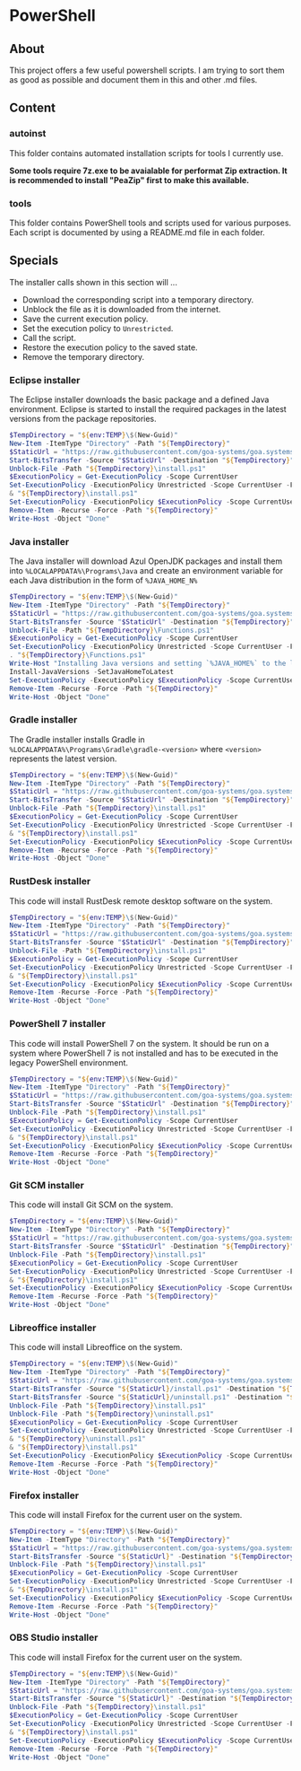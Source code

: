 # PowerShell

## About

This project offers a few useful powershell scripts. I am trying to sort them as good as possible and document them in this and other .md files.

## Content

### autoinst

This folder contains automated installation scripts for tools I currently use.

**Some tools require 7z.exe to be avaialable for performat Zip extraction. It is recommended to install "PeaZip" first to make this available.**

### tools

This folder contains PowerShell tools and scripts used for various purposes. Each script is documented by using a README.md file in each folder.

## Specials

The installer calls shown in this section will ...
* Download the corresponding script into a temporary directory.
* Unblock the file as it is downloaded from the internet.
* Save the current execution policy.
* Set the execution policy to `Unrestricted`.
* Call the script.
* Restore the execution policy to the saved state.
* Remove the temporary directory.

### Eclipse installer

The Eclipse installer downloads the basic package and a defined Java environment. Eclipse is started to install the required packages in the latest versions from the package repositories.

```powershell
$TempDirectory = "${env:TEMP}\$(New-Guid)"
New-Item -ItemType "Directory" -Path "${TempDirectory}"
$StaticUrl = "https://raw.githubusercontent.com/goa-systems/goa.systems.powershell/refs/heads/main/autoinst/user/eclipse/install.ps1"
Start-BitsTransfer -Source "$StaticUrl" -Destination "${TempDirectory}"
Unblock-File -Path "${TempDirectory}\install.ps1"
$ExecutionPolicy = Get-ExecutionPolicy -Scope CurrentUser
Set-ExecutionPolicy -ExecutionPolicy Unrestricted -Scope CurrentUser -Force
& "${TempDirectory}\install.ps1"
Set-ExecutionPolicy -ExecutionPolicy $ExecutionPolicy -Scope CurrentUser -Force
Remove-Item -Recurse -Force -Path "${TempDirectory}"
Write-Host -Object "Done"

```
### Java installer

The Java installer will download Azul OpenJDK packages and install them into `%LOCALAPPDATA%\Programs\Java` and create an environment variable for each Java distribution in the form of `%JAVA_HOME_N%`

```powershell
$TempDirectory = "${env:TEMP}\$(New-Guid)"
New-Item -ItemType "Directory" -Path "${TempDirectory}"
$StaticUrl = "https://raw.githubusercontent.com/goa-systems/goa.systems.powershell/refs/heads/main/autoinst/user/jdk/Functions.ps1"
Start-BitsTransfer -Source "$StaticUrl" -Destination "${TempDirectory}"
Unblock-File -Path "${TempDirectory}\Functions.ps1"
$ExecutionPolicy = Get-ExecutionPolicy -Scope CurrentUser
Set-ExecutionPolicy -ExecutionPolicy Unrestricted -Scope CurrentUser -Force
. "${TempDirectory}\Functions.ps1"
Write-Host "Installing Java versions and setting `%JAVA_HOME%` to the latest version."
Install-JavaVersions -SetJavaHomeToLatest
Set-ExecutionPolicy -ExecutionPolicy $ExecutionPolicy -Scope CurrentUser -Force
Remove-Item -Recurse -Force -Path "${TempDirectory}"
Write-Host -Object "Done"

```

### Gradle installer

The Gradle installer installs Gradle in `%LOCALAPPDATA%\Programs\Gradle\gradle-<version>` where `<version>` represents the latest version.

```powershell
$TempDirectory = "${env:TEMP}\$(New-Guid)"
New-Item -ItemType "Directory" -Path "${TempDirectory}"
$StaticUrl = "https://raw.githubusercontent.com/goa-systems/goa.systems.powershell/refs/heads/main/autoinst/user/gradle/install.ps1"
Start-BitsTransfer -Source "$StaticUrl" -Destination "${TempDirectory}"
Unblock-File -Path "${TempDirectory}\install.ps1"
$ExecutionPolicy = Get-ExecutionPolicy -Scope CurrentUser
Set-ExecutionPolicy -ExecutionPolicy Unrestricted -Scope CurrentUser -Force
& "${TempDirectory}\install.ps1"
Set-ExecutionPolicy -ExecutionPolicy $ExecutionPolicy -Scope CurrentUser -Force
Remove-Item -Recurse -Force -Path "${TempDirectory}"
Write-Host -Object "Done"

```

### RustDesk installer

This code will install RustDesk remote desktop software on the system.

```powershell
$TempDirectory = "${env:TEMP}\$(New-Guid)"
New-Item -ItemType "Directory" -Path "${TempDirectory}"
$StaticUrl = "https://raw.githubusercontent.com/goa-systems/goa.systems.powershell/refs/heads/main/autoinst/system/rustdesk/Install.ps1"
Start-BitsTransfer -Source "$StaticUrl" -Destination "${TempDirectory}"
Unblock-File -Path "${TempDirectory}\install.ps1"
$ExecutionPolicy = Get-ExecutionPolicy -Scope CurrentUser
Set-ExecutionPolicy -ExecutionPolicy Unrestricted -Scope CurrentUser -Force
& "${TempDirectory}\install.ps1"
Set-ExecutionPolicy -ExecutionPolicy $ExecutionPolicy -Scope CurrentUser -Force
Remove-Item -Recurse -Force -Path "${TempDirectory}"
Write-Host -Object "Done"

```

### PowerShell 7 installer

This code will install PowerShell 7 on the system. It should be run on a system where PowerShell 7 is not installed and has to be executed in the legacy PowerShell environment.

```powershell
$TempDirectory = "${env:TEMP}\$(New-Guid)"
New-Item -ItemType "Directory" -Path "${TempDirectory}"
$StaticUrl = "https://raw.githubusercontent.com/goa-systems/goa.systems.powershell/refs/heads/main/autoinst/system/powershell/Install.ps1"
Start-BitsTransfer -Source "$StaticUrl" -Destination "${TempDirectory}"
Unblock-File -Path "${TempDirectory}\install.ps1"
$ExecutionPolicy = Get-ExecutionPolicy -Scope CurrentUser
Set-ExecutionPolicy -ExecutionPolicy Unrestricted -Scope CurrentUser -Force
& "${TempDirectory}\install.ps1"
Set-ExecutionPolicy -ExecutionPolicy $ExecutionPolicy -Scope CurrentUser -Force
Remove-Item -Recurse -Force -Path "${TempDirectory}"
Write-Host -Object "Done"

```

### Git SCM installer

This code will install Git SCM on the system.

```powershell
$TempDirectory = "${env:TEMP}\$(New-Guid)"
New-Item -ItemType "Directory" -Path "${TempDirectory}"
$StaticUrl = "https://raw.githubusercontent.com/goa-systems/goa.systems.powershell/refs/heads/main/autoinst/system/gitscm/install.ps1"
Start-BitsTransfer -Source "$StaticUrl" -Destination "${TempDirectory}"
Unblock-File -Path "${TempDirectory}\install.ps1"
$ExecutionPolicy = Get-ExecutionPolicy -Scope CurrentUser
Set-ExecutionPolicy -ExecutionPolicy Unrestricted -Scope CurrentUser -Force
& "${TempDirectory}\install.ps1"
Set-ExecutionPolicy -ExecutionPolicy $ExecutionPolicy -Scope CurrentUser -Force
Remove-Item -Recurse -Force -Path "${TempDirectory}"
Write-Host -Object "Done"

```

### Libreoffice installer

This code will install Libreoffice on the system.

```powershell
$TempDirectory = "${env:TEMP}\$(New-Guid)"
New-Item -ItemType "Directory" -Path "${TempDirectory}"
$StaticUrl = "https://raw.githubusercontent.com/goa-systems/goa.systems.powershell/refs/heads/main/autoinst/system/libreoffice"
Start-BitsTransfer -Source "${StaticUrl}/install.ps1" -Destination "${TempDirectory}"
Start-BitsTransfer -Source "${StaticUrl}/uninstall.ps1" -Destination "${TempDirectory}"
Unblock-File -Path "${TempDirectory}\install.ps1"
Unblock-File -Path "${TempDirectory}\uninstall.ps1"
$ExecutionPolicy = Get-ExecutionPolicy -Scope CurrentUser
Set-ExecutionPolicy -ExecutionPolicy Unrestricted -Scope CurrentUser -Force
& "${TempDirectory}\uninstall.ps1"
& "${TempDirectory}\install.ps1"
Set-ExecutionPolicy -ExecutionPolicy $ExecutionPolicy -Scope CurrentUser -Force
Remove-Item -Recurse -Force -Path "${TempDirectory}"
Write-Host -Object "Done"

```

### Firefox installer

This code will install Firefox for the current user on the system.

```powershell
$TempDirectory = "${env:TEMP}\$(New-Guid)"
New-Item -ItemType "Directory" -Path "${TempDirectory}"
$StaticUrl = "https://raw.githubusercontent.com/goa-systems/goa.systems.powershell/refs/heads/main/autoinst/user/firefox/install.ps1"
Start-BitsTransfer -Source "${StaticUrl}" -Destination "${TempDirectory}"
Unblock-File -Path "${TempDirectory}\install.ps1"
$ExecutionPolicy = Get-ExecutionPolicy -Scope CurrentUser
Set-ExecutionPolicy -ExecutionPolicy Unrestricted -Scope CurrentUser -Force
& "${TempDirectory}\install.ps1"
Set-ExecutionPolicy -ExecutionPolicy $ExecutionPolicy -Scope CurrentUser -Force
Remove-Item -Recurse -Force -Path "${TempDirectory}"
Write-Host -Object "Done"

```

### OBS Studio installer

This code will install Firefox for the current user on the system.

```powershell
$TempDirectory = "${env:TEMP}\$(New-Guid)"
New-Item -ItemType "Directory" -Path "${TempDirectory}"
$StaticUrl = "https://raw.githubusercontent.com/goa-systems/goa.systems.powershell/refs/heads/main/autoinst/user/obsstudio/Install.ps1"
Start-BitsTransfer -Source "${StaticUrl}" -Destination "${TempDirectory}"
Unblock-File -Path "${TempDirectory}\install.ps1"
$ExecutionPolicy = Get-ExecutionPolicy -Scope CurrentUser
Set-ExecutionPolicy -ExecutionPolicy Unrestricted -Scope CurrentUser -Force
& "${TempDirectory}\install.ps1"
Set-ExecutionPolicy -ExecutionPolicy $ExecutionPolicy -Scope CurrentUser -Force
Remove-Item -Recurse -Force -Path "${TempDirectory}"
Write-Host -Object "Done"


```
